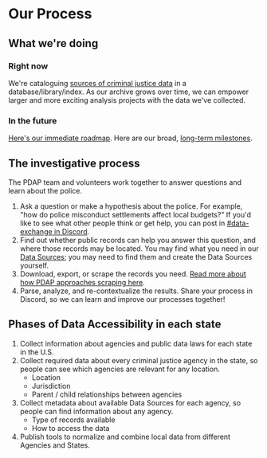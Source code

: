 # Our Process

## What we're doing

### Right now

We're cataloguing [sources of criminal justice data](data-storage/submit-or-update-datasets/) in a database/library/index. As our archive grows over time, we can empower larger and more exciting analysis projects with the data we've collected.

### In the future

[Here's our immediate roadmap](https://github.com/orgs/Police-Data-Accessibility-Project/projects/17). Here are our broad, [long-term milestones](https://github.com/Police-Data-Accessibility-Project/planning/milestones?direction=asc\&sort=due\_date\&state=open).

## The investigative process

The PDAP team and volunteers work together to answer questions and learn about the police.

1. Ask a question or make a hypothesis about the police. For example, "how do police misconduct settlements affect local budgets?" If you'd like to see what other people think or get help, you can post in [#data-exchange in Discord](https://discord.com/channels/828274060034965575/1006564024894378106).
2. Find out whether public records can help you answer this question, and where those records may be located. You may find what you need in our [Data Sources](data-storage/submit-or-update-datasets/); you may need to find them and create the Data Sources yourself.
3. Download, export, or scrape the records you need. [Read more about how PDAP approaches scraping here](data-scraping-and-extractions/).
4. Parse, analyze, and re-contextualize the results. Share your process in Discord, so we can learn and improve our processes together!

## Phases of Data Accessibility in each state

1. Collect information about agencies and public data laws for each state in the U.S.
2. Collect required data about every criminal justice agency in the state, so people can see which agencies are relevant for any location.
   * Location
   * Jurisdiction
   * Parent / child relationships between agencies
3. Collect metadata about available Data Sources for each agency, so people can find information about any agency.
   * Type of records available
   * How to access the data
4. Publish tools to normalize and combine local data from different Agencies and States.
